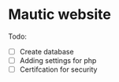# Mautic website

Todo:
- [  ] Create database
- [  ] Adding settings for php
- [  ] Certifcation for security
